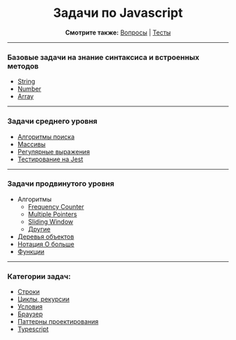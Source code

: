 <div align="center">

<h1>Задачи по Javascript</h1>

<b>Смотрите также:</b>
<a href="https://github.com/dollaween/javascript-questions">Вопросы</a> | <a href="https://github.com/dollaween/javascript-tests">Тесты</a>

</div>

---

### Базовые задачи на знание синтаксиса и встроенных методов
* [String](./basic/strings.md)
* [Number](./basic/numbers.md)
* [Array](./basic/arrays.md)

---

### Задачи среднего уровня
* [Алгоритмы поиска](./middle/search.md)
* [Массивы](./middle/arrays.md)
* [Регулярные выражения](./middle/regexp.md)
* [Тестирование на Jest](./middle/tests.md)

---

### Задачи продвинутого уровня
* Алгоритмы
  * [Frequency Counter](./advanced/algorithms/frequency-counter.md)
  * [Multiple Pointers](./advanced/algorithms/multiple-pointers.md)
  * [Sliding Window](./advanced/algorithms/sliding-window.md)
  * [Другие](./advanced/algorithms/others.md)
* [Деревья объектов](./advanced/trees.md)
* [Нотация О больше](./advanced/big-o.md)
* [Функции](./advanced/functions.md)

---

### Категории задач:
* [Строки](./string.md)
* [Циклы, рекурсии](./loops.md)
* [Условия](./conditions.md)
* [Браузер](./browser.md)
* [Паттерны проектирования](./patterns.md)
* [Typescript](./typescript.md)
